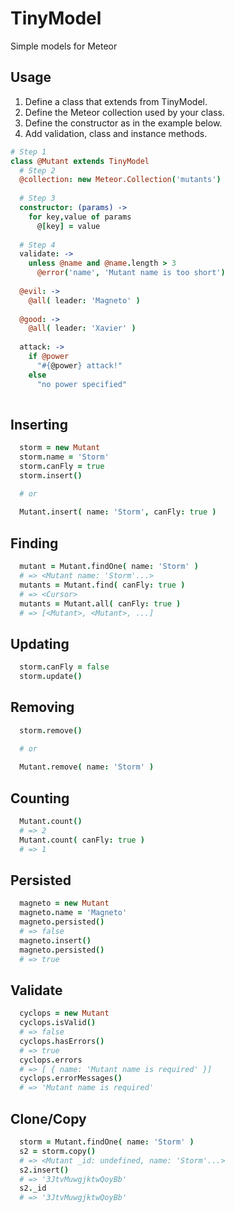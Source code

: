 TinyModel
=========

Simple models for Meteor

## Usage

1. Define a class that extends from TinyModel.
2. Define the Meteor collection used by your class.
2. Define the constructor as in the example below.
3. Add validation, class and instance methods.

```coffee
# Step 1
class @Mutant extends TinyModel
  # Step 2
  @collection: new Meteor.Collection('mutants')
  
  # Step 3
  constructor: (params) ->
    for key,value of params
      @[key] = value
  
  # Step 4    
  validate: ->
    unless @name and @name.length > 3
      @error('name', 'Mutant name is too short')
      
  @evil: ->
    @all( leader: 'Magneto' )
    
  @good: ->
    @all( leader: 'Xavier' )
    
  attack: ->
    if @power
      "#{@power} attack!"
    else
      "no power specified"
  
```

## Inserting

```coffee
  storm = new Mutant
  storm.name = 'Storm'
  storm.canFly = true
  storm.insert()

  # or
  
  Mutant.insert( name: 'Storm', canFly: true )
```

## Finding

```coffee
  mutant = Mutant.findOne( name: 'Storm' )
  # => <Mutant name: 'Storm'...>
  mutants = Mutant.find( canFly: true )
  # => <Cursor>
  mutants = Mutant.all( canFly: true )
  # => [<Mutant>, <Mutant>, ...]
```

## Updating

```coffee
  storm.canFly = false
  storm.update()
```

## Removing

```coffee
  storm.remove()

  # or
  
  Mutant.remove( name: 'Storm' )
```

## Counting

```coffee
  Mutant.count()
  # => 2
  Mutant.count( canFly: true )
  # => 1
```

## Persisted

```coffee
  magneto = new Mutant
  magneto.name = 'Magneto'
  magneto.persisted()
  # => false
  magneto.insert()
  magneto.persisted()
  # => true
```

## Validate

```coffee
  cyclops = new Mutant
  cyclops.isValid()
  # => false
  cyclops.hasErrors()
  # => true
  cyclops.errors
  # => [ { name: 'Mutant name is required' }]
  cyclops.errorMessages()
  # => 'Mutant name is required'
```

## Clone/Copy

```coffee
  storm = Mutant.findOne( name: 'Storm' )
  s2 = storm.copy()
  # => <Mutant _id: undefined, name: 'Storm'...>
  s2.insert()
  # => '3JtvMuwgjktwQoyBb'
  s2._id
  # => '3JtvMuwgjktwQoyBb'
```

    